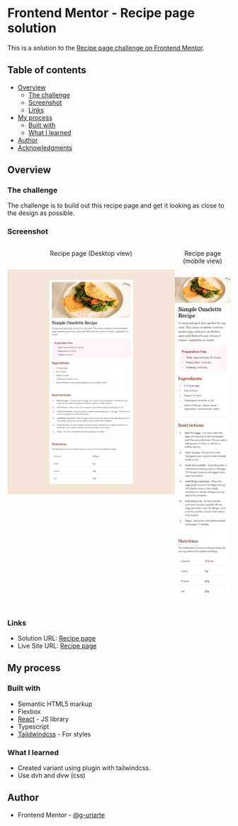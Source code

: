 # Frontend Mentor - Recipe page solution

This is a solution to the [Recipe page challenge on Frontend Mentor](https://www.frontendmentor.io/challenges/recipe-page-KiTsR8QQKm).

## Table of contents

- [Overview](#overview)
  - [The challenge](#the-challenge)
  - [Screenshot](#screenshot)
  - [Links](#links)
- [My process](#my-process)
  - [Built with](#built-with)
  - [What I learned](#what-i-learned)
- [Author](#author)
- [Acknowledgments](#acknowledgments)

## Overview

### The challenge

The challenge is to build out this recipe page and get it looking as close to the design as possible.

### Screenshot

<div style="display: flex;">
<div style="display: flex; flex: 3; flex-direction: column;">
  <p align="center">Recipe page (Desktop view)</p>
  <p align="center">
    <img src="./screenshots/desktop.png" />
  </p>
</div>
<div style="display: flex; flex: 1; flex-direction: column">
  <p align="center" >Recipe page (mobile view)</p>
  <p align="center">
    <img src="./screenshots/mobile.png" />
  </p>
</div>
</div>


### Links

- Solution URL: [Recipe page](https://g-uriarte.github.io/fm-recipe-page/)
- Live Site URL: [Recipe page](https://g-uriarte.github.io/fm-recipe-page/)

## My process

### Built with

- Semantic HTML5 markup
- Flexbox
- [React](https://reactjs.org/) - JS library
- Typescript
- [Taildwindcss](https://tailwindcss.com/) - For styles

### What I learned

- Created variant using plugin with tailwindcss.
- Use dvh and dvw (css)

## Author

- Frontend Mentor - [@g-uriarte](https://www.frontendmentor.io/profile/g-uriarte)